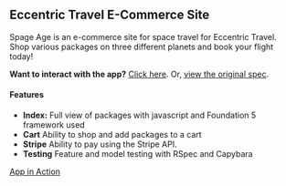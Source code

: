 ## Eccentric Travel E-Commerce Site

Spage Age is an e-commerce site for space travel for Eccentric Travel. Shop various packages on three different planets and book your flight today!

**Want to interact with the app?** [Click here](https://http://eccentric-travel.herokuapp.com/).
Or, [view the original spec](https://github.com/turingschool/curriculum/blob/master/source/projects/little_shop.markdown).

#### Features

* **Index:** Full view of packages with javascript and Foundation 5 framework used
* **Cart** Ability to shop and add packages to a cart
* **Stripe** Ability to pay using the Stripe API.
* **Testing** Feature and model testing with RSpec and Capybara

[App in Action](http://recordit.co/nbFNiwYYC6)
